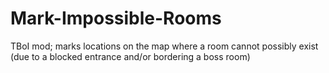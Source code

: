 # Mark-Impossible-Rooms
TBoI mod; marks locations on the map where a room cannot possibly exist (due to a blocked entrance and/or bordering a boss room)
